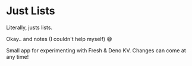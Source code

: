 # Just Lists

Literally, justs lists.

Okay.. and notes (I couldn't help myself) 😅

Small app for experimenting with Fresh & Deno KV. Changes can come at any time!
